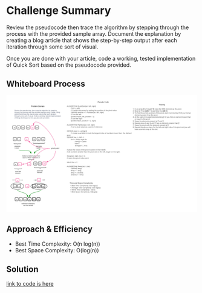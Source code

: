 # Challenge Summary
Review the pseudocode then trace the algorithm by stepping through the process with the provided sample array. Document the explanation by creating a blog article that shows the step-by-step output after each iteration through some sort of visual.

Once you are done with your article, code a working, tested implementation of Quick Sort based on the pseudocode provided.

## Whiteboard Process
![whiteboard](assets/Quick%20Sort.png)

## Approach & Efficiency

- Best Time Complexity: O(n log(n))
- Best Space Complexity: O(log(n))

## Solution
[link to code is here](https://github.com/ClementBuchanan/quickSort/blob/main/index.js)

